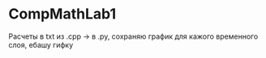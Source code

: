 # CompMathLab1
Расчеты в txt из .cpp -> в .py, сохраняю график для кажого временного слоя, ебашу гифку
